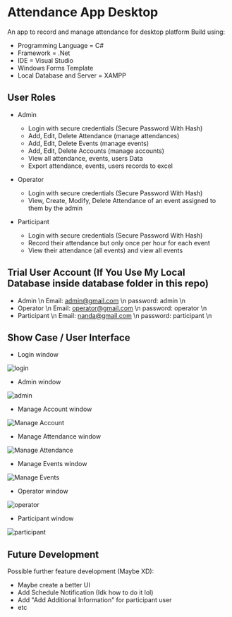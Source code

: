 # Attendance App Desktop
An app to record and manage attendance for desktop platform
Build using:
- Programming Language = C#
- Framework = .Net
- IDE = Visual Studio
- Windows Forms Template
- Local Database and Server = XAMPP

## User Roles ##
- Admin
  - Login with secure credentials (Secure Password With Hash)
  - Add, Edit, Delete Attendance (manage attendances)
  - Add, Edit, Delete Events (manage events)
  - Add, Edit, Delete Accounts (manage accounts)
  - View all attendance, events, users Data
  - Export attendance, events, users records to excel

- Operator
  - Login with secure credentials (Secure Password With Hash)
  - View, Create, Modify, Delete Attendance of an event assigned to them by the admin

- Participant
  - Login with secure credentials (Secure Password With Hash)
  - Record their attendance but only once per hour for each event
  - View their attendance (all events) and view all events

## Trial User Account (If You Use My Local Database inside database folder in this repo) ##
- Admin \n
  Email: admin@gmail.com \n
  password: admin \n
- Operator \n
  Email: operator@gmail.com \n
  password: operator \n
- Participant \n
  Email: nanda@gmail.com \n
  password: participant \n

## Show Case / User Interface ##
- Login window

![login](https://github.com/nandaarya/AttendanceAppDesktop/blob/master/assets/Screenshot_Login_Window.png)

- Admin window

![admin](https://github.com/nandaarya/AttendanceAppDesktop/blob/master/assets/Screenshot_Admin_Window.png)

- Manage Account window

![Manage Account](https://github.com/nandaarya/AttendanceAppDesktop/blob/master/assets/Screenshot_Manage_Account_Window.png)

- Manage Attendance window

![Manage Attendance](https://github.com/nandaarya/AttendanceAppDesktop/blob/master/assets/Screenshot_Manage_Attendance.png)

- Manage Events window

![Manage Events](https://github.com/nandaarya/AttendanceAppDesktop/blob/master/assets/Screenshot_Manage_Event_Window.png)

- Operator window
  
![operator](https://github.com/nandaarya/AttendanceAppDesktop/blob/master/assets/Screenshot_Operator_Window.png)

- Participant window

![participant](https://github.com/nandaarya/AttendanceAppDesktop/blob/master/assets/Screenshot_Participant_Window.png)

## Future Development ##
Possible further feature development (Maybe XD):
- Maybe create a better UI
- Add Schedule Notification (Idk how to do it lol)
- Add "Add Additional Information" for participant user
- etc

